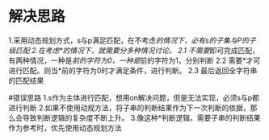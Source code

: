 # 解决思路
1.采用动态规划方式，s与p满足匹配，在不考虑*的情况下，必有s的子集与P的子级匹配
2.在考虑\*的情况下，就需要分多种情况讨论。
2.1 不需要*即可完成匹配，有两种情况，一种是*前的字符为0，一种是*前的字符为1，分别判断
2.2 需要*才可进行匹配。则当\*前的字符为0时才满足条件，进行判断。
2.3 最后返回全字符串的匹配结果

#错误思路
1.s作为主体进行匹配，想用on解决问题，但是无法实现，必须s与p都进行判断
2.如果不使用动规方法，将子串的判断结果作为下一次判断的依据，那么会导致判断逻辑的复杂度不断上升。
3.像这种*判断逻辑，需要子串的判断结果作为参考时，优先使用动态规划方法

